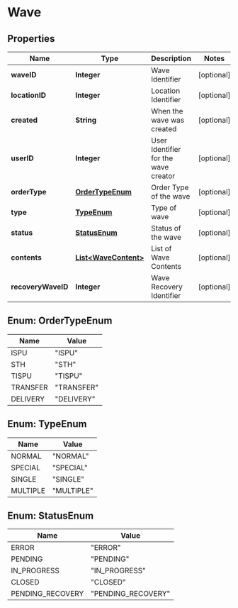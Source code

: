 
# Wave

## Properties
Name | Type | Description | Notes
------------ | ------------- | ------------- | -------------
**waveID** | **Integer** | Wave Identifier |  [optional]
**locationID** | **Integer** | Location Identifier |  [optional]
**created** | **String** | When the wave was created |  [optional]
**userID** | **Integer** | User Identifier for the wave creator |  [optional]
**orderType** | [**OrderTypeEnum**](#OrderTypeEnum) | Order Type of the wave |  [optional]
**type** | [**TypeEnum**](#TypeEnum) | Type of wave |  [optional]
**status** | [**StatusEnum**](#StatusEnum) | Status of the wave |  [optional]
**contents** | [**List&lt;WaveContent&gt;**](WaveContent.md) | List of Wave Contents |  [optional]
**recoveryWaveID** | **Integer** | Wave Recovery Identifier |  [optional]


<a name="OrderTypeEnum"></a>
## Enum: OrderTypeEnum
Name | Value
---- | -----
ISPU | &quot;ISPU&quot;
STH | &quot;STH&quot;
TISPU | &quot;TISPU&quot;
TRANSFER | &quot;TRANSFER&quot;
DELIVERY | &quot;DELIVERY&quot;


<a name="TypeEnum"></a>
## Enum: TypeEnum
Name | Value
---- | -----
NORMAL | &quot;NORMAL&quot;
SPECIAL | &quot;SPECIAL&quot;
SINGLE | &quot;SINGLE&quot;
MULTIPLE | &quot;MULTIPLE&quot;


<a name="StatusEnum"></a>
## Enum: StatusEnum
Name | Value
---- | -----
ERROR | &quot;ERROR&quot;
PENDING | &quot;PENDING&quot;
IN_PROGRESS | &quot;IN_PROGRESS&quot;
CLOSED | &quot;CLOSED&quot;
PENDING_RECOVERY | &quot;PENDING_RECOVERY&quot;



